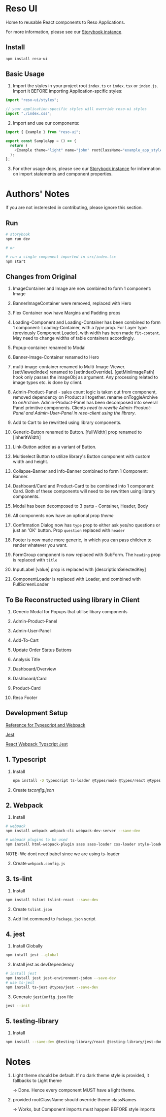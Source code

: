 # Reso UI

Home to reusable React components to Reso Applications.

For more information, please see our [Storybook instance](http://reso-ui-storybook.s3-website-ap-southeast-1.amazonaws.com/).

## Install

```bash
npm install reso-ui
```

## Basic Usage

1. Import the styles in your project root `index.ts` or `index.tsx` or `index.js`. Import it BEFORE importing Application-spcific styles:

```js
import "reso-ui/styles";

// your application-specific styles will override reso-ui styles
import "./index.css";
```

2. Import and use our components:

```javascript
import { Example } from "reso-ui";

export const SampleApp = () => {
  return (
    <Example theme="light" name="john" rootClassName="example_app_styles" />
  );
};
```

3. For other usage docs, please see our [Storybook instance](http://reso-ui-storybook.s3-website-ap-southeast-1.amazonaws.com/) for information on import statements and component properties.

# Authors' Notes

If you are not insterested in contributing, please ignore this section.

## Run

```bash
# storybook
npm run dev

# or

# run a single component imported in src/index.tsx
npm start

```

## Changes from Original

1. ImageContainer and Image are now combined to form 1 component: Image

2. BannerImageContainer were removed, replaced with Hero

3. Flex Container now have Margins and Padding props

4. Loading-Component and Loading-Container has been combined to form 1 component: Loading-Container, with a _type_ prop. For Layer type (previously Component Loader), with width has been made `fit-content`. May need to change widths of table containers accordingly.

5. Popup-container renamed to Modal

6. Banner-Image-Container renamed to Hero

7. multi-image-container renamed to Multi-Image-Viewer. [setViewedIndex] renamed to [setIndexOverride]. [getMiniImagePath] hook only passes the imageObj as argument. Any processing related to image types etc. is done by client.

8. Admin-Product-Panel - sales count logic is taken out from component, removed dependency on Product all together. rename onToggleArchive to onArchive. Admin-Product-Panel has been decomposed into several Panel primitive components. Clients _need to rewrite Admin-Product-Panel and Admin-User-Panel in reso-client using the library_.

9. Add to Cart to be rewritted using library components.

10. Generic-Button renamed to Button. [fullWidth] prop renamed to [inheritWidth]

11. Link-Button added as a variant of Button.

12. Multiselect Button to utilize library's Button component with custom width and height.

13. Collapse-Banner and Info-Banner combined to form 1 Component: Banner.

14. Dashboard/Card and Product-Card to be combined into 1 component: Card. Both of these components will need to be rewritten using library components.

15. Modal has been decomposed to 3 parts - Container, Header, Body

16. All components now have an optional prop _theme_

17. Confirmation Dialog now has `type` prop to either ask yes/no questions or just an 'OK' button. Prop `question` replaced with `header`

18. Footer is now made more generic, in which you can pass children to render whatever you want.

19. FormGroup component is now replaced with SubForm. The `heading` prop is replaced with `title`

20. InputLabel [value] prop is replaced with [descriptionSelectedKey]

21. ComponentLoader is replaced with Loader, and combined with FullScreenLoader

## To Be Reconstructed using library in Client

1. Generic Modal for Popups that utilise libary components

2. Admin-Product-Panel

3. Admin-User-Panel

4. Add-To-Cart

5. Update Order Status Buttons

6. Analysis Title

7. Dashboard/Overview

8. Dashboard/Card

9. Product-Card

10. Reso Footer

## Development Setup

[Reference for Typescript and Webpack](https://dev.to/shivampawar/setup-react-application-using-typescript-and-webpack-2kn6)

[Jest](https://jestjs.io/docs/getting-started)

[React Webpack Typscript Jest](https://maxpolski.medium.com/react-typescript-webpack-jest-93a58c8458e5)

## 1. Typescript

1. Install

   ```bash
   npm install -D typescript ts-loader @types/node @types/react @types/react-dom
   ```

2. Create _tsconfig.json_

## 2. Webpack

1. Install

```bash
# webpack
npm install webpack webpack-cli webpack-dev-server --save-dev

# webpack plugins to be used
npm install html-webpack-plugin sass sass-loader css-loader style-loader --save-dev url-loader
```

NOTE: We dont need babel since we are using ts-loader

2. Create `webpack.config.js`

## 3. ts-lint

1. Install

```bash
npm install tslint tslint-react --save-dev
```

2. Create `tslint.json`

3. Add lint command to `Package.json` script

## 4. jest

1. Install Globally

```bash
npm intall jest --global
```

2. Install jest as devDependency

```bash
# install jest
npm install jest jest-environment-jsdom --save-dev
# use ts-jest
npm install ts-jest @types/jest --save-dev
```

3. Generate `jestConfig.json` file

```bash
jest --init
```

## 5. testing-library

1. Install

```bash
npm install --save-dev @testing-library/react @testing-library/jest-dom
```

# Notes

1. Light theme should be default. If no dark theme style is provided, it fallbacks to Light theme

   -> Done. Hence every component MUST have a light theme.

2. provided rootClassName should override theme classNames

   -> Works, but Component imports must happen BEFORE style imports
